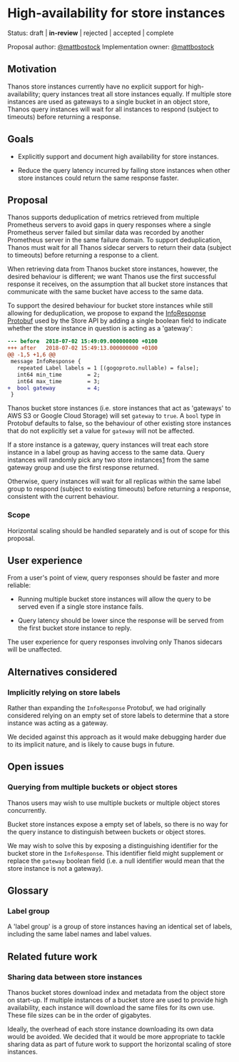 # High-availability for store instances

Status: draft | **in-review** | rejected | accepted | complete

Proposal author: [@mattbostock](https://github.com/mattbostock)
Implementation owner: [@mattbostock](https://github.com/mattbostock)

## Motivation

Thanos store instances currently have no explicit support for
high-availability; query instances treat all store instances equally. If
multiple store instances are used as gateways to a single bucket in an object
store, Thanos query instances will wait for all instances to respond (subject
to timeouts) before returning a response.

## Goals

- Explicitly support and document high availability for store instances.

- Reduce the query latency incurred by failing store instances when other store
  instances could return the same response faster.

## Proposal

Thanos supports deduplication of metrics retrieved from multiple Prometheus
servers to avoid gaps in query responses where a single Prometheus server
failed but similar data was recorded by another Prometheus server in the same
failure domain. To support deduplication, Thanos must wait for all Thanos
sidecar servers to return their data (subject to timeouts) before returning a
response to a client.

When retrieving data from Thanos bucket store instances, however, the desired
behaviour is different; we want Thanos use the first successful response it
receives, on the assumption that all bucket store instances that communicate
with the same bucket have access to the same data.

To support the desired behaviour for bucket store instances while still
allowing for deduplication, we propose to expand the [InfoResponse
Protobuf](https://github.com/improbable-eng/thanos/blob/b67aa3a709062be97215045f7488df67a9af2c66/pkg/store/storepb/rpc.proto#L28-L32)
used by the Store API by adding a single boolean field to indicate whether the
store instance in question is acting as a 'gateway':

```diff
--- before	2018-07-02 15:49:09.000000000 +0100
+++ after	2018-07-02 15:49:13.000000000 +0100
@@ -1,5 +1,6 @@
 message InfoResponse {
   repeated Label labels = 1 [(gogoproto.nullable) = false];
   int64 min_time        = 2;
   int64 max_time        = 3;
+  bool gateway          = 4;
 }
```

Thanos bucket store instances (i.e. store instances that act as 'gateways' to
AWS S3 or Google Cloud Storage) will set `gateway` to `true`. A `bool` type in
Protobuf defaults to false, so the behaviour of other existing store instances
that do not explicitly set a value for `gateway` will not be affected.

If a store instance is a gateway, query instances will treat each store
instance in a label group as having access to the same data. Query instances
will randomly pick any two store instances[1][] from the same gateway group and
use the first response returned.

[1]: https://www.eecs.harvard.edu/~michaelm/postscripts/mythesis.pdf

Otherwise, query instances will wait for all replicas within the same
label group to respond (subject to existing timeouts) before returning a
response, consistent with the current behaviour.

### Scope

Horizontal scaling should be handled separately and is out of scope for this proposal.

## User experience

From a user's point of view, query responses should be faster and more reliable:

- Running multiple bucket store instances will allow the query to be served even
  if a single store instance fails.

- Query latency should be lower since the response will be served from the
  first bucket store instance to reply.

The user experience for query responses involving only Thanos sidecars will be
unaffected.

## Alternatives considered

### Implicitly relying on store labels

Rather than expanding the `InfoResponse` Protobuf, we had originally considered relying on
an empty set of store labels to determine that a store instance was acting as a gateway.

We decided against this approach as it would make debugging harder due to its
implicit nature, and is likely to cause bugs in future.

## Open issues

### Querying from multiple buckets or object stores

Thanos users may wish to use multiple buckets or multiple object stores
concurrently.

Bucket store instances expose a empty set of labels, so there is no way for the
query instance to distinguish between buckets or object stores.

We may wish to solve this by exposing a distinguishing identifier for the
bucket store in the `InfoResponse`. This identifier field might supplement or
replace the `gateway` boolean field (i.e. a null identifier would mean that the
store instance is not a gateway).

## Glossary

### Label group

A 'label group' is a group of store instances having an identical set of labels,
including the same label names and label values.

## Related future work

### Sharing data between store instances

Thanos bucket stores download index and metadata from the object store on
start-up. If multiple instances of a bucket store are used to provide high
availability, each instance will download the same files for its own use. These
file sizes can be in the order of gigabytes.

Ideally, the overhead of each store instance downloading its own data would be
avoided. We decided that it would be more appropriate to tackle sharing data as
part of future work to support the horizontal scaling of store instances.
